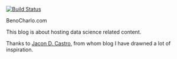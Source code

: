 [![Build Status](https://travis-ci.org/BenoCharlo/benocharlo.github.io.svg?branch=master-source)](https://travis-ci.org/BenoCharlo/benocharlo.github.io)


BenoCharlo.com

This blog is about hosting data science related content.

Thanks to [Jacon D. Castro](https://jacobdcastro.com/), from whom blog I have drawned a lot of inspiration.
